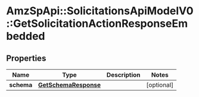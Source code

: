 # AmzSpApi::SolicitationsApiModelV0::GetSolicitationActionResponseEmbedded

## Properties
Name | Type | Description | Notes
------------ | ------------- | ------------- | -------------
**schema** | [**GetSchemaResponse**](GetSchemaResponse.md) |  | [optional] 

